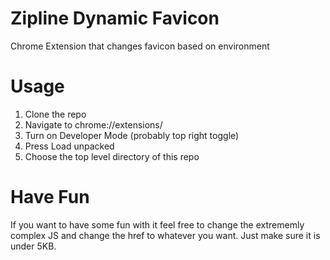 # Zipline Dynamic Favicon 
Chrome Extension that changes favicon based on environment

# Usage

1. Clone the repo
2. Navigate to chrome://extensions/
3. Turn on Developer Mode (probably top right toggle)
4. Press Load unpacked
5. Choose the top level directory of this repo

# Have Fun

If you want to have some fun with it feel free to change the extrememly complex JS and change the href to whatever you want.  Just make sure it is under 5KB.  